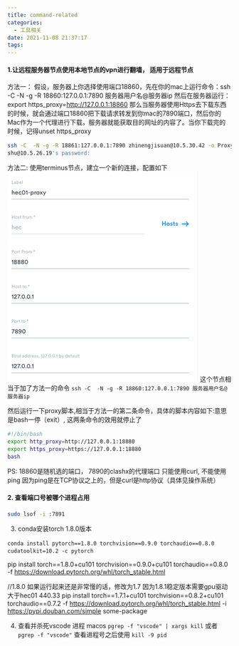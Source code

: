```yaml
---
title: command-related
categories:
  - 工具相关
date: 2021-11-08 21:37:17
tags:
---
```


#### 1.让远程服务器节点使用本地节点的vpn进行翻墙， 适用于远程节点

方法一：
假设，服务器上你选择使用端口18860，先在你的mac上运行命令：ssh -C  -N -g -R 18860:127.0.0.1:7890 服务器用户名@服务器ip  然后在服务器运行：export https_proxy=http://127.0.0.1:18860 那么当服务器使用Https去下载东西的时候，就会通过端口18860把下载请求转发到你mac的7890端口，然后你的Mac作为一个代理进行下载，服务器就能获取目的网址的内容了。当你下载完的时候，记得unset https_proxy
``` bash
ssh -C  -N -g -R 18861:127.0.0.1:7890 zhinengjisuan@10.5.30.42 -o ProxyCommand="ssh shu@10.5.26.19 -W %h:%p"
shu@10.5.26.19's password: 
```

方法二: 使用terminus节点，建立一个新的连接，配置如下
![image-20211207175530810](command-related/image-20211207175530810.png)
这个节点相当于加了方法一的命令 ```ssh -C  -N -g -R 18860:127.0.0.1:7890 服务器用户名@服务器ip```

然后运行一下proxy脚本,相当于方法一的第二条命令，具体的脚本内容如下:意思是bash一停（exit）, 这两条命令的效用就停止了
```bash
#!/bin/bash
export http_proxy=http://127.0.0.1:18880
export https_proxy=https://127.0.0.1:18880
bash
```

PS: 18860是随机选的端口， 7890的clashx的代理端口
只能使用curl, 不能使用ping 因为ping是在TCP协议之上的，但是curl是http协议（具体见操作系统）
#### 2. 查看端口号被哪个进程占用
```bash
sudo lsof -i :7891
```

3. conda安装torch 1.8.0版本

```conda install pytorch==1.8.0 torchvision==0.9.0 torchaudio==0.8.0 cudatoolkit=10.2 -c pytorch```

pip install torch==1.8.0+cu101 torchvision==0.9.0+cu101 torchaudio==0.8.0 -f https://download.pytorch.org/whl/torch_stable.html

//1.8.0 如果运行起来还是非常慢的话，修改为1.7 因为1.8.1稳定版本需要gpu驱动大于hec01 440.33
pip install torch==1.7.1+cu101 torchvision==0.8.2+cu101 torchaudio==0.7.2 -f https://download.pytorch.org/whl/torch_stable.html -i https://pypi.douban.com/simple some-package

4. 查看并杀死vscode 进程 macos
```pgrep -f "vscode" | xargs kill``` 或者 ```pgrep -f "vscode"``` 查看进程号之后使用 ```kill -9 pid```